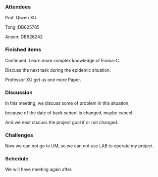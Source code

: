 ### Attendees

Prof. Qiwen XU

Tong :DB625785

Anson: DB626242



### Finished items

Continued: Learn more complex knowledge of Frama-C.

Discuss the next task during the epidemic situation.

Professor XU get us one more Paper.



### Discussion

In this meeting, we discuss some of problem in this situation,

because of the date of back school is changed, maybe cancel.

And we next discuss the project goal if or not changed.



### Challenges

Now we can not go to UM, so we can not use LAB to operate my project.



### Schedule

We will have meeting again after.



